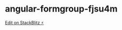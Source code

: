# angular-formgroup-fjsu4m

[Edit on StackBlitz ⚡️](https://stackblitz.com/edit/angular-formgroup-fjsu4m)